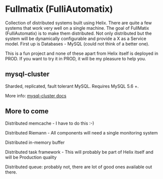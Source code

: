 Fullmatix (FulliAutomatix)
==========================

Collection of distributed systems built using Helix. There are quite a few systems that work very well on a single machine. The goal of FullMatix (FulliAutomatix) is to make them distributed. Not only distributed but the system will be dynamically configurable and provide a X as a Service model. First up is Databases - MySQL (could not think of a better one). 

This is a fun project and none of these apart from Helix itself is deployed in PROD. If you want to try it in PROD, it will be my pleasure to help you.

mysql-cluster
------------------

Sharded, replicated, fault tolerant MySQL. Requires MySQL 5.6 +. 

More info: [mysql-cluster docs](mysql-cluster/README.md)


More to come
-------------

Distributed memcache - I have to do this :-)

Distributed Riemann - All components will need a single monitoring system

Distributed in-memory buffer 

Distributed task framework - This will probably be part of Helix itself and will be Production quality

Distributed queue: probably not, there are lot of good ones available out there.



